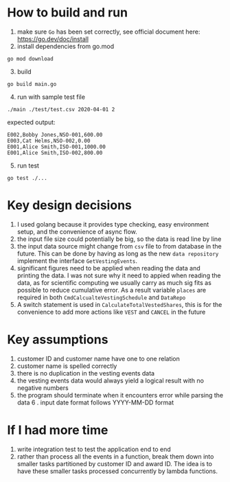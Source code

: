 # How to build and run
 1. make sure `Go` has been set correctly, see official document here: https://go.dev/doc/install
 2. install dependencies from go.mod
```
go mod download
```
3. build
```
go build main.go
```
4. run with sample test file
```
./main ./test/test.csv 2020-04-01 2
```
expected output:
```
E002,Bobby Jones,NSO-001,600.00
E003,Cat Helms,NSO-002,0.00
E001,Alice Smith,ISO-001,1000.00
E001,Alice Smith,ISO-002,800.00
```
5. run test
```
go test ./...
```
# Key design decisions
1. I used golang because it provides type checking, easy environment setup, and the convenience of async flow.
2. the input file size could potentially be big, so the data is read line by line
3. the input data source might change from `csv` file to from database in the future. 
This can be done by having as long as the new `data repository`
implement the interface `GetVestingEvents`.
4. significant figures need to be applied when reading the data and 
printing the data. I was not sure why it need to appied when reading the data, as 
for scientific computing we usually carry as much sig fits as possible to reduce 
cumulative error. As a result variable `places` are required in both 
`CmdCalcualteVestingSchedule` and `DataRepo`
5. A switch statement is used in `CalculateTotalVestedShares`, this is for the convenience to add more actions like `VEST` and `CANCEL` in the future

# Key assumptions
1. customer ID and customer name have one to one relation
2. customer name is spelled correctly
3. there is no duplication in the vesting events data
4. the vesting events data would always yield a logical result with no negative numbers
5. the program should terminate when it encounters error while parsing the data
6 . input date format follows YYYY-MM-DD format

# If I had more time
1. write integration test to test the application end to end
2. rather than process all the events in a function, break them down into smaller tasks partitioned by customer ID and award ID.
The idea is to have these smaller tasks processed concurrently by lambda functions. 